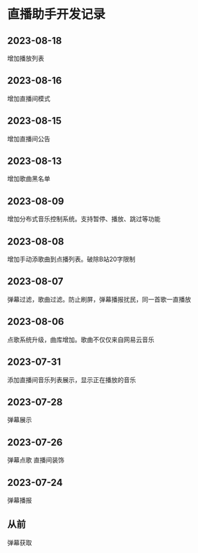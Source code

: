 # 直播助手开发记录

## 2023-08-18
增加播放列表

## 2023-08-16
增加直播间模式

## 2023-08-15
增加直播间公告

## 2023-08-13
增加歌曲黑名单

## 2023-08-09
增加分布式音乐控制系统。支持暂停、播放、跳过等功能

## 2023-08-08
增加手动添歌曲到点播列表。破除B站20字限制

## 2023-08-07
弹幕过滤，歌曲过滤。防止刷屏，弹幕播报扰民，同一首歌一直播放

## 2023-08-06
点歌系统升级，曲库增加。歌曲不仅仅来自网易云音乐

## 2023-07-31
添加直播间音乐列表展示，显示正在播放的音乐

## 2023-07-28
弹幕展示

## 2023-07-26
弹幕点歌
直播间装饰

## 2023-07-24
弹幕播报

## 从前
弹幕获取

